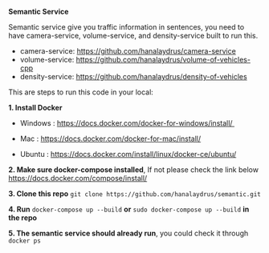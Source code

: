 **Semantic Service**

Semantic service give you traffic information in sentences, you need to have camera-service, volume-service, and density-service built to run this.
 - camera-service: https://github.com/hanalaydrus/camera-service
 - volume-service: https://github.com/hanalaydrus/volume-of-vehicles-cpp
 - density-service: https://github.com/hanalaydrus/density-of-vehicles

This are steps to run this code in your local:

**1. Install Docker**

 - Windows : https://docs.docker.com/docker-for-windows/install/ 

 - Mac : https://docs.docker.com/docker-for-mac/install/

 - Ubuntu : https://docs.docker.com/install/linux/docker-ce/ubuntu/

**2. Make sure docker-compose installed**, If not please check the link below
https://docs.docker.com/compose/install/

**3. Clone this repo** `git clone https://github.com/hanalaydrus/semantic.git`

**4. Run** `docker-compose up --build` **or** `sudo docker-compose up --build` **in the repo**

**5. The semantic service should already run**, you could check it through `docker ps`
